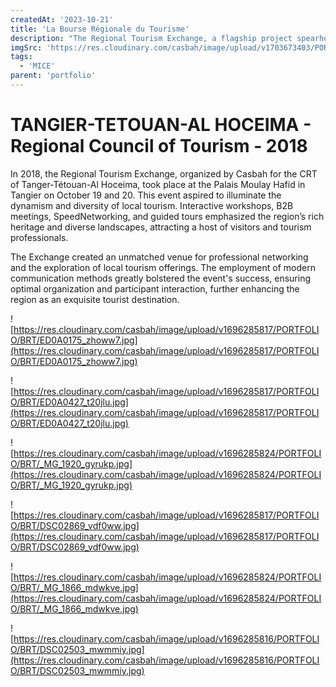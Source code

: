 ```yaml
---
createdAt: '2023-10-21'
title: 'La Bourse Régionale du Tourisme'
description: "The Regional Tourism Exchange, a flagship project spearheaded by Casbah Tourism Development for the CRT of Tanger-Tétouan-Al Hoceima, aimed to synergize local stakeholders and showcase the region's abundant tourism opportunities, fostering economic growth and cultural appreciation."
imgSrc: 'https://res.cloudinary.com/casbah/image/upload/v1703673403/PORTFOLIO/LA_BOURSE_RE%CC%81GIONALE_DU_TOURISME_copy_cshaor.jpg'
tags:
  - 'MICE'
parent: 'portfolio'
---
```


# TANGIER-TETOUAN-AL HOCEIMA - Regional Council of Tourism - 2018

In 2018, the Regional Tourism Exchange, organized by Casbah for the CRT of Tanger-Tétouan-Al Hoceima, took place at the Palais Moulay Hafid in Tangier on October 19 and 20. This event aspired to illuminate the dynamism and diversity of local tourism. Interactive workshops, B2B meetings, SpeedNetworking, and guided tours emphasized the region’s rich heritage and diverse landscapes, attracting a host of visitors and tourism professionals.

The Exchange created an unmatched venue for professional networking and the exploration of local tourism offerings. The employment of modern communication methods greatly bolstered the event's success, ensuring optimal organization and participant interaction, further enhancing the region as an exquisite tourist destination.

![https://res.cloudinary.com/casbah/image/upload/v1696285817/PORTFOLIO/BRT/ED0A0175_zhoww7.jpg](https://res.cloudinary.com/casbah/image/upload/v1696285817/PORTFOLIO/BRT/ED0A0175_zhoww7.jpg)

![https://res.cloudinary.com/casbah/image/upload/v1696285817/PORTFOLIO/BRT/ED0A0427_t20jlu.jpg](https://res.cloudinary.com/casbah/image/upload/v1696285817/PORTFOLIO/BRT/ED0A0427_t20jlu.jpg)

![https://res.cloudinary.com/casbah/image/upload/v1696285824/PORTFOLIO/BRT/_MG_1920_gyrukp.jpg](https://res.cloudinary.com/casbah/image/upload/v1696285824/PORTFOLIO/BRT/_MG_1920_gyrukp.jpg)

![https://res.cloudinary.com/casbah/image/upload/v1696285817/PORTFOLIO/BRT/DSC02869_vdf0ww.jpg](https://res.cloudinary.com/casbah/image/upload/v1696285817/PORTFOLIO/BRT/DSC02869_vdf0ww.jpg)

![https://res.cloudinary.com/casbah/image/upload/v1696285824/PORTFOLIO/BRT/_MG_1866_mdwkve.jpg](https://res.cloudinary.com/casbah/image/upload/v1696285824/PORTFOLIO/BRT/_MG_1866_mdwkve.jpg)

![https://res.cloudinary.com/casbah/image/upload/v1696285816/PORTFOLIO/BRT/DSC02503_mwmmiy.jpg](https://res.cloudinary.com/casbah/image/upload/v1696285816/PORTFOLIO/BRT/DSC02503_mwmmiy.jpg)
